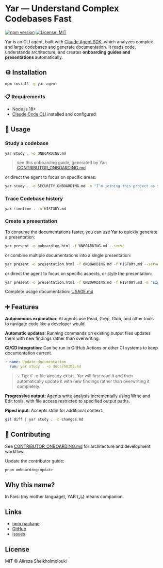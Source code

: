 # Yar — Understand Complex Codebases Fast

[![npm version](https://badge.fury.io/js/yar-agent.svg)](https://www.npmjs.com/package/yar-agent)
[![License: MIT](https://img.shields.io/badge/License-MIT-yellow.svg)](https://opensource.org/licenses/MIT)

Yar is an CLI agent, built with [Claude Agent SDK](https://docs.claude.com/en/api/agent-sdk/overview), which analyzes complex and large codebases and generate documentation. It reads code, understands architecture, and creates **onboarding guides and presentations** automatically.

## ⚙️ Installation

```bash
npm install -g yar-agent
```

### 📋 Requirements

- Node.js 18+
- [Claude Code CLI](https://claude.com/code) installed and configured

## 🤖 Usage

### Study a codebase

```bash
yar study . -o ONBOARDING.md
```

> see this onboarding guide, generated by Yar: [CONTRIBUTOR_ONBOARDING.md](./CONTRIBUTOR_ONBOARDING.md)

or direct the agent to focus on specific areas:

```bash
yar study . -o SECURITY_ONBOARDING.md -m "I'm joining this project as security engineer. Focus on security patterns"
```

### Trace Codebase history

```bash
yar timeline . -o HISTORY.md
```

### Create a presentation

To consume the documentations faster, you can use Yar to quickly generate a presentation:

```bash
yar present -o onboarding.html -f ONBOARDING.md --serve
```

or combine multiple documentations into a single presentation:

```bash
yar present -o presentation.html -f ONBOARDING.md -f HISTORY.md --serve
```

or direct the agent to focus on specific aspects, or style the presentation:

```bash
yar present -o presentation.html -f ONBOARDING.md -f HISTORY.md -m "Explain the API layer more detailed, and of course use dark theme with blue accents!" --serve
```

Complete usage documentation: [USAGE.md](./USAGE.md)

## ➕ Features

**Autonomous exploration**: AI agents use Read, Grep, Glob, and other tools to navigate code like a developer would.

**Automatic updates**: Running commands on existing output files updates them with new findings rather than overwriting.

**CI/CD integration**: Can be run in GitHub Actions or other CI systems to keep documentation current.

```yaml
- name: Update documentation
  run: yar study . -o docs/GUIDE.md
```

> 💡 Tip: if -o file already exists, Yar will first read it and then automatically update it with new findings rather than overwriting it completely.

**Progressive output**: Agents write analysis incrementally using Write and Edit tools, with file access restricted to specified output paths.

**Piped input**: Accepts stdin for additional context.

```bash
git diff | yar study . -o changes.md
```

## 🤝 Contributing

See [CONTRIBUTOR_ONBOARDING.md](./CONTRIBUTOR_ONBOARDING.md) for architecture and development workflow.

Update the contributor guide:
```bash
pnpm onboarding:update
```

## Why this name?

In Farsi (my mother language), YAR (یار) means companion.

## Links

- [npm package](https://www.npmjs.com/package/yar-agent)
- [GitHub](https://github.com/Alireza29675/yar)
- [Issues](https://github.com/Alireza29675/yar/issues)

## License

MIT © Alireza Sheikholmolouki
